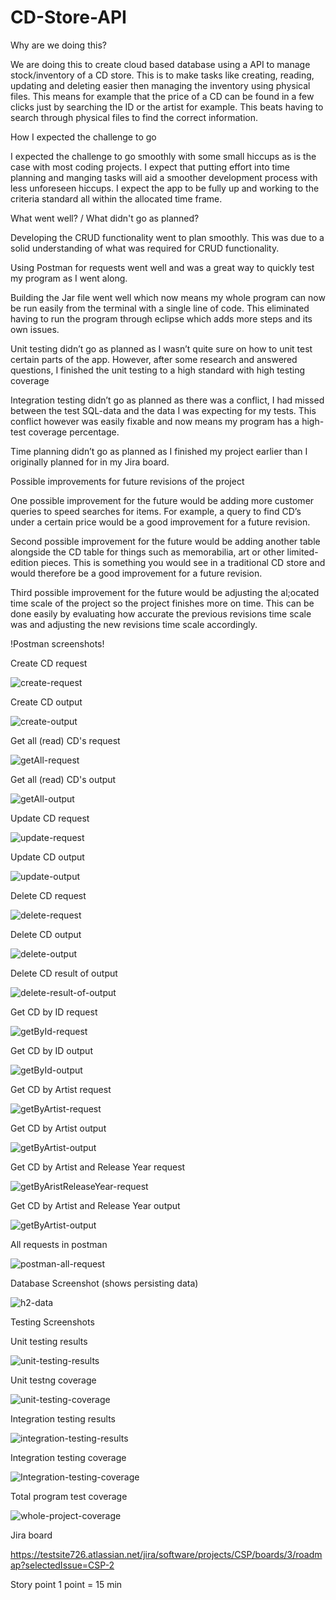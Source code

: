 # CD-Store-API
Why are we doing this?  

We are doing this to create cloud based database using a API to manage stock/inventory of a CD store. This is to make tasks like creating, reading, updating and deleting easier then managing the inventory using physical files. This means for example that the price of a CD can be found in a few clicks just by searching the ID or the artist for example. This beats having to search through physical files to find the correct information.


How I expected the challenge to go 

I expected the challenge to go smoothly with some small hiccups as is the case with most coding projects. I expect that putting effort into time planning and manging tasks will aid a smoother development process with less unforeseen hiccups. I expect the app to be fully up and working to the criteria standard all within the allocated time frame. 


What went well? / What didn't go as planned?  

Developing the CRUD functionality went to plan smoothly. This was due to a solid understanding of what was required for CRUD functionality. 

Using Postman for requests went well and was a great way to quickly test my program as I went along.

Building the Jar file went well which now means my whole program can now be run easily from the terminal with a single line of code. This eliminated having to run the program through eclipse which adds more steps and its own issues.

Unit testing didn’t go as planned as I wasn’t quite sure on how to unit test certain parts of the app. However, after some research and answered questions, I finished the unit testing to a high standard with high testing coverage 

Integration testing didn’t go as planned as there was a conflict, I had missed between the test SQL-data and the data I was expecting for my tests. This conflict however was easily fixable and now means my program has a high-test coverage percentage.

Time planning didn’t go as planned as I finished my project earlier than I originally planned for in my Jira board.


Possible improvements for future revisions of the project

One possible improvement for the future would be adding more customer queries to speed searches for items. For example, a query to find CD’s under a certain price would be a good improvement for a future revision.

Second possible improvement for the future would be adding another table alongside the CD table for things such as memorabilia, art or other limited-edition pieces. This is something you would see in a traditional CD store and would therefore be a good improvement for a future revision.

Third possible improvement for the future would be adjusting the al;ocated time scale of the project so the project finishes more on time. This can be done easily by evaluating how accurate the previous revisions time scale was and adjusting the new revisions time scale accordingly.



!Postman screenshots! 

Create CD request 

![create-request](https://user-images.githubusercontent.com/80534190/144249663-047a58c3-e841-499e-824f-d3775af39bde.JPG)

Create CD output 

![create-output](https://user-images.githubusercontent.com/80534190/144249729-3a9ec785-182a-488d-a32d-7c90988c1ed6.JPG)

Get all (read) CD's request

![getAll-request](https://user-images.githubusercontent.com/80534190/144250102-c52c42bf-8879-48eb-a4e7-725b13653340.JPG)

Get all (read) CD's output 

![getAll-output](https://user-images.githubusercontent.com/80534190/144250148-75340a92-6866-4f7e-bf93-12abf376c0ee.JPG)

Update CD request

![update-request](https://user-images.githubusercontent.com/80534190/144250201-bc2127b8-a1de-4422-aeaf-7fc3f4aba780.JPG)

Update CD output

![update-output](https://user-images.githubusercontent.com/80534190/144250245-bfc745a0-83e1-47bf-97d5-c35dc35e193f.JPG)

Delete CD request 

![delete-request](https://user-images.githubusercontent.com/80534190/144249809-a252d3f0-7e16-4842-9cbb-7c077c3ee895.JPG)

Delete CD output 

![delete-output](https://user-images.githubusercontent.com/80534190/144249841-d3e48f2f-f2cc-47e2-a971-1069dfc4b2a0.JPG)

Delete CD result of output

![delete-result-of-output](https://user-images.githubusercontent.com/80534190/144249913-59ca47f9-1367-44e1-9309-7adbd731494a.JPG)

Get CD by ID request 

![getById-request](https://user-images.githubusercontent.com/80534190/144250375-f5607d4d-1a65-49ce-92e6-f95d0aeda09e.JPG)

Get CD by ID output

![getById-output](https://user-images.githubusercontent.com/80534190/144250413-de858187-2654-4f97-8a22-56234bacbb5d.JPG)

Get CD by Artist request 

![getByArtist-request](https://user-images.githubusercontent.com/80534190/144250502-d5ea9649-c415-4efb-97e5-ea47ff7d049f.JPG)

Get CD by Artist output 

![getByArtist-output](https://user-images.githubusercontent.com/80534190/144250579-8d80450a-5aa2-42dc-aeba-9fee59b80021.JPG)

Get CD by Artist and Release Year request 

![getByAristReleaseYear-request ](https://user-images.githubusercontent.com/80534190/144250745-0db4bfeb-2047-4506-86f4-f4ca0fc0a47c.JPG)

Get CD by Artist and Release Year output 

![getByArtist-output](https://user-images.githubusercontent.com/80534190/144250838-24b1ec13-f197-4959-8f42-f0f769fbf693.JPG)

All requests in postman 

![postman-all-request](https://user-images.githubusercontent.com/80534190/144251192-112c9dc5-ee48-446b-92f9-89a089a2de5f.JPG)



Database Screenshot (shows persisting data) 

![h2-data](https://user-images.githubusercontent.com/80534190/144251084-8b8b80d3-ebba-490f-9f80-b9aef10b233a.JPG)



Testing Screenshots 

Unit testing results

![unit-testing-results](https://user-images.githubusercontent.com/80534190/144251409-db849c78-a491-4cbf-b1a4-2fa465e9507c.JPG)

Unit testng coverage

![unit-testing-coverage](https://user-images.githubusercontent.com/80534190/144251453-cab4fbab-5dab-490b-9be3-a1c96e8f33c9.JPG)

Integration testing results 

![integration-testing-results](https://user-images.githubusercontent.com/80534190/144251554-e5534eac-7d0f-4c28-acea-3c3dc2c8b19b.JPG)


Integration testing coverage 

![Integration-testing-coverage](https://user-images.githubusercontent.com/80534190/144251602-5294c204-5d89-429d-a51c-ec80ed0c64cf.JPG)

Total program test coverage

![whole-project-coverage](https://user-images.githubusercontent.com/80534190/144251673-4580cbd2-0aa8-497d-af02-959e3bc1b840.JPG)



Jira board 

https://testsite726.atlassian.net/jira/software/projects/CSP/boards/3/roadmap?selectedIssue=CSP-2

Story point 
1 point = 15 min

